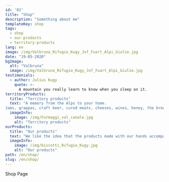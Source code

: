 ```yaml
---
id: '02'
title: "Shop"
description: "Something about me"
templateKey: shop
tags:
  - shop
  - our-products
  - territory-products
lang: en
image: /img/Valbruna_Rifugio_Kugy_Jof_Fuart_Alpi_Giulie.jpg
date: "19-05-2020"
bgImage:
  alt: "Valbruna"
  image: /img/Valbruna_Rifugio_Kugy_Jof_Fuart_Alpi_Giulie.jpg
testimonials:
  - author: Julius Kugy
    quote: >-
      A mountain you really learn to know when you sleep on it.
territoryProducts:
  title: "Territory products"
  text: "A memory from the Alps to your home.
Jams, grappas, craft beer, cured meats, cheeses, wines, honey, the breadsticks of the Donadelli bakery in Chiusaforte; we have selected for you excellent products from the Friuli area, some made with km0 raw materials. If you liked them you can buy them and bring them to your home to continue to relive the flavors of the mountain."
  imageInfo:
    image: /img/Formaggi_val_canale.jpg
    alt: "Territory products"
ourProducts:
  title: "Our products"
  text: "We like the idea that the products made with our hands accompany you at home. A memory, to continue to delight the sweetness of the place just left."
  imageInfo:
    image: /img/biscotti_Rifugio_Kugy.jpg
    alt: "Our products"
path: /en/shop/
slug: /en/shop/
---
```


Shop Page
